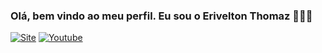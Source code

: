 ### Olá, bem vindo ao meu perfil. Eu sou o Erivelton Thomaz 🙋🏾‍♂️

[![Site](https://img.shields.io/website-up-down-green-red/http/monip.org.svg)](https://www.eriveltonthomaz.com.br)
[![Youtube](https://img.shields.io/badge/YouTube-FF0000?style=for-the-badge&logo=youtube&logoColor=white)](https://www.youtube.com/channel/UC8dUPnx-ZnYe5GZzj8mQCXg)
